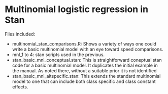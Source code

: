 
Multinomial logistic regression in Stan
=======================================

Files included:

-   multinomial\_stan\_comparisons.R: Shows a variety of ways one could write a basic multinomial model with an eye toward speed comparisons.
-   mnl\_1 to 4: stan scripts used in the previous.
-   stan\_basic\_mnl\_conceptual.stan: This is straightforward coneptual stan code for a basic multinomial model. It duplicates the initial example in the manual. As noted there, without a suitable prior it is not identified
-   stan\_basic\_mnl\_altspecific.stan: This extends the standard multinomial model to one that can include both class specific and class constant effects.
